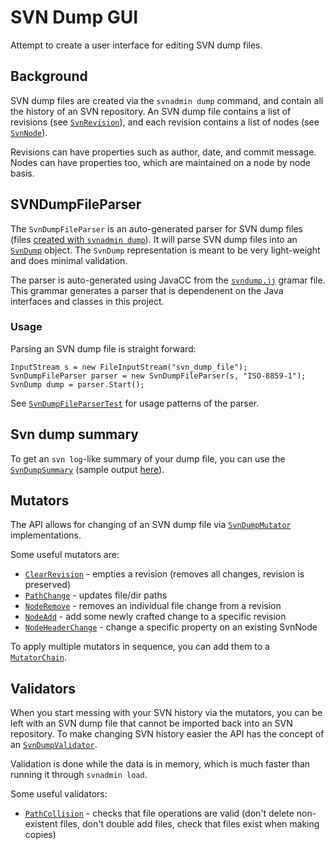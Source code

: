 # SVN Dump GUI

Attempt to create a user interface for editing SVN dump files.

## Background

SVN dump files are created via the `svnadmin dump` command, and contain all the 
history of an SVN repository.  An SVN dump file contains a list of revisions 
(see [`SvnRevision`](src/main/java/com/github/cstroe/svndumpgui/api/SvnRevision.java)), and each
revision contains a list of nodes (see [`SvnNode`](src/main/java/com/github/cstroe/svndumpgui/api/SvnNode.java)).

Revisions can have properties such as author, date, and commit message.  Nodes 
can have properties too, which are maintained on a node by node basis.

## SVNDumpFileParser

The `SvnDumpFileParser` is an auto-generated parser for SVN dump files 
(files [created with `svnadmin dump`](src/test/resources/dumps)).  It will
parse SVN dump files into an [`SvnDump`](src/main/java/com/github/cstroe/svndumpgui/api/SvnDump.java) object.  The `SvnDump` representation is
meant to be very light-weight and does minimal validation.

The parser is auto-generated using JavaCC from the [`svndump.jj`](src/main/javacc/svndump.jj) gramar file.
This grammar generates a parser that is dependenent on the Java interfaces and 
classes in this project.

### Usage

Parsing an SVN dump file is straight forward:

    InputStream s = new FileInputStream("svn_dump_file");
    SvnDumpFileParser parser = new SvnDumpFileParser(s, "ISO-8859-1");
    SvnDump dump = parser.Start();

See [`SvnDumpFileParserTest`](src/test/java/com/github/cstroe/svndumpgui/internal/SvnDumpFileParserTest.java) for usage patterns of the parser.

## Svn dump summary

To get an `svn log`-like summary of your dump file, you can use the 
[`SvnDumpSummary`](src/main/java/com/github/cstroe/svndumpgui/internal/utility/SvnDumpSummary.java) (sample output [here](src/test/resources/summary/svn_multi_file_delete.txt)).

## Mutators

The API allows for changing of an SVN dump file via 
[`SvnDumpMutator`](src/main/java/com/github/cstroe/svndumpgui/api/SvnDumpMutator.java) implementations.

Some useful mutators are:
* [`ClearRevision`](src/main/java/com/github/cstroe/svndumpgui/internal/transform/ClearRevision.java) - empties a revision (removes all changes, revision is preserved)
* [`PathChange`](src/main/java/com/github/cstroe/svndumpgui/internal/transform/PathChange.java) - updates file/dir paths
* [`NodeRemove`](src/main/java/com/github/cstroe/svndumpgui/internal/transform/NodeRemove.java) - removes an individual file change from a revision
* [`NodeAdd`](src/main/java/com/github/cstroe/svndumpgui/internal/transform/NodeAdd.java) - add some newly crafted change to a specific revision
* [`NodeHeaderChange`](src/main/java/com/github/cstroe/svndumpgui/internal/transform/NodeHeaderChange.java) - change a specific property on an existing SvnNode

To apply multiple mutators in sequence, you can add them to a 
[`MutatorChain`](src/main/java/com/github/cstroe/svndumpgui/internal/transform/MutatorChain.java).

## Validators

When you start messing with your SVN history via the mutators, you can be left
with an SVN dump file that cannot be imported back into an SVN repository.  To
 make changing SVN history easier the API has the concept of an 
 [`SvnDumpValidator`](src/main/java/com/github/cstroe/svndumpgui/api/SvnDumpMutator.java).
 
Validation is done while the data is in memory, which is much faster
than running it through `svnadmin load`.

Some useful validators:
* [`PathCollision`](src/main/java/com/github/cstroe/svndumpgui/internal/validate/PathCollision.java) - checks that file operations are valid (don't delete non-existent files, don't double add files, check that files exist when making copies)